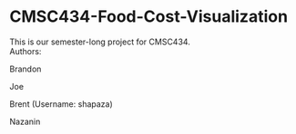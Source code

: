 # CMSC434-Food-Cost-Visualization
This is our semester-long project for CMSC434.  
Authors:

Brandon

Joe

Brent (Username: shapaza)

Nazanin
